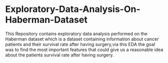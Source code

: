 # Exploratory-Data-Analysis-On-Haberman-Dataset
This Repository contains exploratory data analysis performed on the Haberman dataset which is a dataset containing information about cancer patients and their survival rate after having surgery,via this EDA the goal was to find the most important features that could give us a reasonable idea about the patients survival rate after having surgery.
